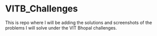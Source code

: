 # VITB_Challenges

This is repo where I will be adding the solutions and screenshots of the problems I will solve under the VIT Bhopal challenges.
